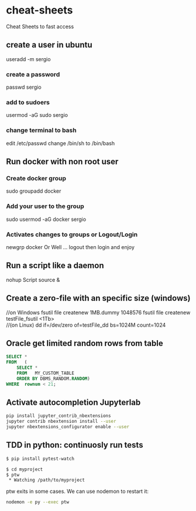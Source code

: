 # cheat-sheets
Cheat Sheets to fast  access

## create a user in ubuntu
useradd -m sergio
### create a password
passwd sergio
### add to sudoers
usermod -aG sudo sergio
### change terminal to bash
edit /etc/passwd
change /bin/sh to /bin/bash

## Run docker with non root user
### Create docker group
sudo groupadd docker
### Add your user to the group
sudo usermod -aG docker sergio
### Activates changes to groups or Logout/Login
newgrp docker
Or Well ... logout then login and enjoy

## Run a script like a daemon
nohup Script source & 

## Create a zero-file with an specific size (windows)
//on Windows
fsutil file createnew 1MB.dummy 1048576 
fsutil file createnew testFile_fsutil <1Tb>   
//(on Linux)
dd if=/dev/zero of=testFile_dd bs=1024M count=1024  

## Oracle get limited random rows from table
``` sql
SELECT *
FROM   (
    SELECT *
    FROM   MY_CUSTOM_TABLE
    ORDER BY DBMS_RANDOM.RANDOM)
WHERE  rownum < 21;
```
## Activate autocompletion Jupyterlab

``` bash
pip install jupyter_contrib_nbextensions
jupyter contrib nbextension install --user
jupyter nbextensions_configurator enable --user
```



TDD in python: continuosly run tests
------------------------------------
```bash
$ pip install pytest-watch
```

```bash
$ cd myproject
$ ptw
 * Watching /path/to/myproject
```

ptw exits in some cases. We can use nodemon to restart it:

```bash
nodemon -e py --exec ptw
```
